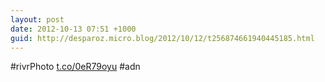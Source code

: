 ```yaml
---
layout: post
date: 2012-10-13 07:51 +1000
guid: http://desparoz.micro.blog/2012/10/12/t256874661940445185.html
---
```

#rivrPhoto [t.co/0eR79oyu](http://t.co/0eR79oyu) #adn
